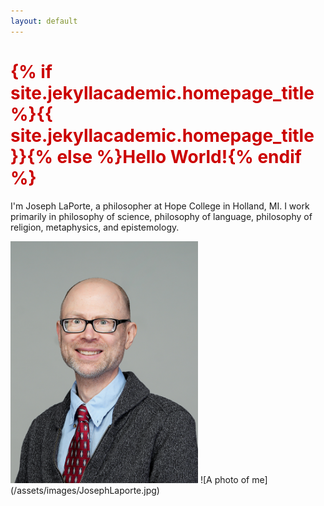 ```yaml
---
layout: default
---
```


<h1 style="color: #cc0000;">{% if site.jekyllacademic.homepage_title %}{{ site.jekyllacademic.homepage_title }}{% else %}Hello World!{% endif %}</h1> 

I'm Joseph LaPorte, a philosopher at Hope College in Holland, MI. I work primarily in philosophy of science, philosophy of language, philosophy of religion, metaphysics, and epistemology.

<img src="/assets/images/JosephLaporte.jpg" alt="A photo of me" width="300">
![A photo of me](/assets/images/JosephLaporte.jpg)